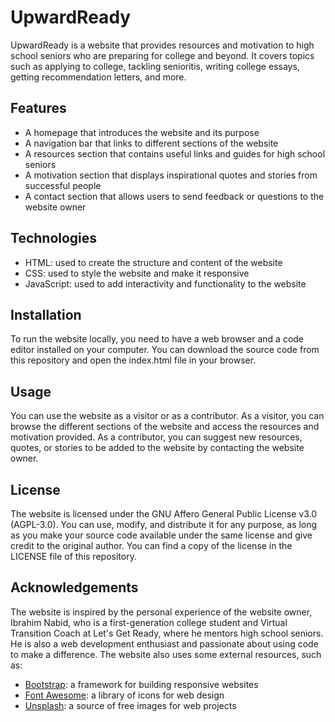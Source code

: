 # UpwardReady

UpwardReady is a website that provides resources and motivation to high school seniors who are preparing for college and beyond. It covers topics such as applying to college, tackling senioritis, writing college essays, getting recommendation letters, and more.

## Features

- A homepage that introduces the website and its purpose
- A navigation bar that links to different sections of the website
- A resources section that contains useful links and guides for high school seniors
- A motivation section that displays inspirational quotes and stories from successful people
- A contact section that allows users to send feedback or questions to the website owner

## Technologies

- HTML: used to create the structure and content of the website
- CSS: used to style the website and make it responsive
- JavaScript: used to add interactivity and functionality to the website

## Installation

To run the website locally, you need to have a web browser and a code editor installed on your computer. You can download the source code from this repository and open the index.html file in your browser.

## Usage

You can use the website as a visitor or as a contributor. As a visitor, you can browse the different sections of the website and access the resources and motivation provided. As a contributor, you can suggest new resources, quotes, or stories to be added to the website by contacting the website owner.

## License

The website is licensed under the GNU Affero General Public License v3.0 (AGPL-3.0). You can use, modify, and distribute it for any purpose, as long as you make your source code available under the same license and give credit to the original author. You can find a copy of the license in the LICENSE file of this repository.

## Acknowledgements

The website is inspired by the personal experience of the website owner, Ibrahim Nabid, who is a first-generation college student and Virtual Transition Coach at Let's Get Ready, where he mentors high school seniors. He is also a web development enthusiast and passionate about using code to make a difference. The website also uses some external resources, such as:

- [Bootstrap](https://getbootstrap.com/): a framework for building responsive websites
- [Font Awesome](https://fontawesome.com/): a library of icons for web design
- [Unsplash](https://unsplash.com/): a source of free images for web projects
